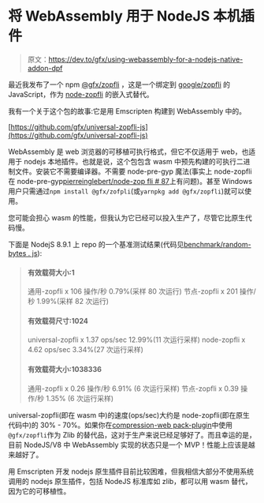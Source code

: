 # 将 WebAssembly 用于 NodeJS 本机插件

> 原文：<https://dev.to/gfx/using-webassembly-for-a-nodejs-native-addon-dpf>

最近我发布了一个 npm [@gfx/zopfli](https://www.npmjs.com/package/@gfx/zopfli) ，这是一个绑定到 [google/zopfli](https://github.com/google/zopfli) 的 JavaScript，作为 [node-zopfli](https://www.npmjs.com/package/node-zopfli) 的嵌入式替代。

我有一个关于这个包的故事:它是用 Emscripten 构建到 WebAssembly 中的。

[https://github.com/gfx/universal-zopfli-js](https://github.com/gfx/universal-zopfli-js)

WebAssembly 是 web 浏览器的可移植可执行格式，但它不仅适用于 web，也适用于 nodejs 本地插件。也就是说，这个包包含 wasm 中预先构建的可执行二进制文件。安装它不需要编译器。不需要 node-pre-gyp 魔法(事实上 node-zopfli 在 node-pre-gyp[pierreinglebert/node-zop fli # 87](https://github.com/pierreinglebert/node-zopfli/issues/87)上有问题)。甚至 Windows 用户只需通过`npm install @gfx/zofpli`(或`yarnpkg add @gfx/zopfli`)就可以使用。

您可能会担心 wasm 的性能，但我认为它已经可以投入生产了，尽管它比原生代码慢。

下面是 NodejS 8.9.1 上 repo 的一个基准测试结果(代码见[benchmark/random-bytes . js](https://github.com/gfx/universal-zopfli-js/blob/master/benchmark/random-bytes.js)):

> #### 有效载荷大小:1
> 
> 通用-zopfli x 106 操作/秒 0.79%(采样 80 次运行)
> 节点-zopfli x 201 操作/秒 1.99%(采样 82 次运行)
> 
> #### 有效载荷尺寸:1024
> 
> universal-zopfli x 1.37 ops/sec 12.99%(11 次运行采样)
> node-zopfli x 4.62 ops/sec 3.34%(27 次运行采样)
> 
> #### 有效载荷大小:1038336
> 
> 通用-zopfli x 0.26 操作/秒 6.91% (6 次运行采样)
> 节点-zopfli x 0.39 操作/秒 1.35% (6 次运行采样)

universal-zopfli(即在 wasm 中)的速度(ops/sec)大约是 node-zopfli(即在原生代码中)的 30% - 70%。如果你在[compression-web pack-plugin](https://github.com/webpack-contrib/compression-webpack-plugin)中使用`@gfx/zopfli`作为 Zlib 的替代品，这对于生产来说已经足够好了。而且幸运的是，目前 NodeJS/V8 中 WebAssembly 实现的状态只是一个 MVP！性能上应该是越来越好了。

用 Emscripten 开发 nodejs 原生插件目前比较困难，但我相信大部分不使用系统调用的 nodejs 原生插件，包括 NodeJS 标准库如 zlib，都可以用 wasm 替代，因为它的可移植性。